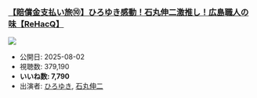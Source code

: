 ### [【賠償金支払い旅⑩】ひろゆき感動！石丸伸二激推し！広島職人の味【ReHacQ】](https://www.youtube.com/watch?v=cNONDXA1V18)
[![](https://img.youtube.com/vi/cNONDXA1V18/sddefault.jpg)](https://www.youtube.com/watch?v=cNONDXA1V18)
-   公開日: 2025-08-02
-   視聴数: 379,190
-   **いいね数: 7,790**
-   出演者: [ひろゆき](/rehacq_fan/people/ひろゆき "wikilink"), [石丸伸二](/rehacq_fan/people/石丸伸二 "wikilink")
